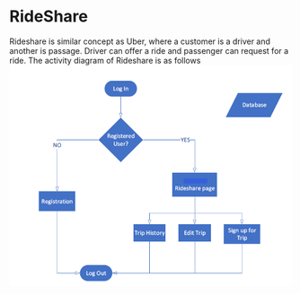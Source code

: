 # RideShare
Rideshare is similar concept as Uber, where a customer is a driver and another is passage. Driver can offer a ride and passenger can request for a ride. The activity diagram of Rideshare is as follows
<img src = "images/activity.PNG" >
